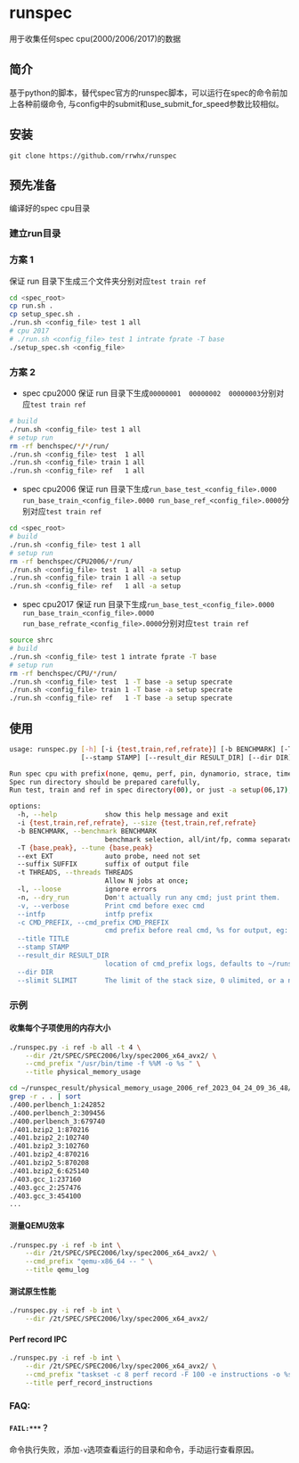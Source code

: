 # runspec
用于收集任何spec cpu(2000/2006/2017)的数据

## 简介
基于python的脚本，替代spec官方的runspec脚本，可以运行在spec的命令前加上各种前缀命令,
与config中的submit和use_submit_for_speed参数比较相似。

## 安装

` git clone https://github.com/rrwhx/runspec `

## 预先准备

编译好的spec cpu目录

### 建立run目录

### 方案 1

保证 run 目录下生成三个文件夹分别对应`test train ref`
```bash
cd <spec_root>
cp run.sh .
cp setup_spec.sh .
./run.sh <config_file> test 1 all
# cpu 2017
# ./run.sh <config_file> test 1 intrate fprate -T base
./setup_spec.sh <config_file>
```

### 方案 2

- spec cpu2000
保证 run 目录下生成`00000001  00000002  00000003`分别对应`test train ref`
```bash
# build
./run.sh <config_file> test 1 all
# setup run
rm -rf benchspec/*/*/run/
./run.sh <config_file> test  1 all
./run.sh <config_file> train 1 all
./run.sh <config_file> ref   1 all
```

- spec cpu2006
保证 run 目录下生成`run_base_test_<config_file>.0000 run_base_train_<config_file>.0000 run_base_ref_<config_file>.0000`分别对应`test train ref`
```bash
cd <spec_root>
# build
./run.sh <config_file> test 1 all
# setup run
rm -rf benchspec/CPU2006/*/run/
./run.sh <config_file> test  1 all -a setup
./run.sh <config_file> train 1 all -a setup
./run.sh <config_file> ref   1 all -a setup
```

- spec cpu2017
保证 run 目录下生成`run_base_test_<config_file>.0000 run_base_train_<config_file>.0000 run_base_refrate_<config_file>.0000`分别对应`test train ref`
```bash
source shrc
# build
./run.sh <config_file> test 1 intrate fprate -T base
# setup run
rm -rf benchspec/CPU/*/run/
./run.sh <config_file> test  1 -T base -a setup specrate
./run.sh <config_file> train 1 -T base -a setup specrate
./run.sh <config_file> ref   1 -T base -a setup specrate
```

## 使用

```bash
usage: runspec.py [-h] [-i {test,train,ref,refrate}] [-b BENCHMARK] [-T {base,peak}] [--ext EXT] [--suffix SUFFIX] [-t THREADS] [-l] [-n] [-v] [--intfp] [-c CMD_PREFIX] [--title TITLE]
                  [--stamp STAMP] [--result_dir RESULT_DIR] [--dir DIR] [--slimit SLIMIT]

Run spec cpu with prefix(none, qemu, perf, pin, dynamorio, strace, time), get log or performance,
Spec run directory should be prepared carefully,
Run test, train and ref in spec directory(00), or just -a setup(06,17), 

options:
  -h, --help            show this help message and exit
  -i {test,train,ref,refrate}, --size {test,train,ref,refrate}
  -b BENCHMARK, --benchmark BENCHMARK
                        benchmark selection, all/int/fp, comma separated items
  -T {base,peak}, --tune {base,peak}
  --ext EXT             auto probe, need not set
  --suffix SUFFIX       suffix of output file
  -t THREADS, --threads THREADS
                        Allow N jobs at once;
  -l, --loose           ignore errors
  -n, --dry_run         Don't actually run any cmd; just print them.
  -v, --verbose         Print cmd before exec cmd
  --intfp               intfp prefix
  -c CMD_PREFIX, --cmd_prefix CMD_PREFIX
                        cmd prefix before real cmd, %s for output, eg: -c "perf stat -o %s "
  --title TITLE
  --stamp STAMP
  --result_dir RESULT_DIR
                        location of cmd_prefix logs, defaults to ~/runspec_result
  --dir DIR
  --slimit SLIMIT       The limit of the stack size, 0 ulimited, or a number(MB), default: not modified
```

### 示例

#### 收集每个子项使用的内存大小

```bash
./runspec.py -i ref -b all -t 4 \
    --dir /2t/SPEC/SPEC2006/lxy/spec2006_x64_avx2/ \
    --cmd_prefix "/usr/bin/time -f %%M -o %s " \
    --title physical_memory_usage
```

```bash
cd ~/runspec_result/physical_memory_usage_2006_ref_2023_04_24_09_36_48/
grep -r . . | sort
./400.perlbench_1:242852
./400.perlbench_2:309456
./400.perlbench_3:679740
./401.bzip2_1:870216
./401.bzip2_2:102740
./401.bzip2_3:102760
./401.bzip2_4:870216
./401.bzip2_5:870208
./401.bzip2_6:625140
./403.gcc_1:237160
./403.gcc_2:257476
./403.gcc_3:454100
...
```

#### 测量QEMU效率

```bash
./runspec.py -i ref -b int \
    --dir /2t/SPEC/SPEC2006/lxy/spec2006_x64_avx2/ \
    --cmd_prefix "qemu-x86_64 -- " \
    --title qemu_log
```

#### 测试原生性能

```bash
./runspec.py -i ref -b int \
    --dir /2t/SPEC/SPEC2006/lxy/spec2006_x64_avx2/
```

#### Perf record IPC

```bash
./runspec.py -i ref -b int \
    --dir /2t/SPEC/SPEC2006/lxy/spec2006_x64_avx2/ \
    --cmd_prefix "taskset -c 8 perf record -F 100 -e instructions -o %s --  " \
    --title perf_record_instructions
```

### FAQ:

#### `FAIL:***`？

命令执行失败，添加`-v`选项查看运行的目录和命令，手动运行查看原因。


